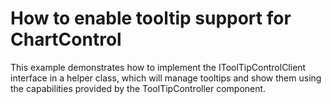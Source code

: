# How to enable tooltip support for ChartControl


<p>This example demonstrates how to implement the IToolTipControlClient interface in a helper class, which will manage tooltips and show them using the capabilities provided by the ToolTipController component.</p>

<br/>


